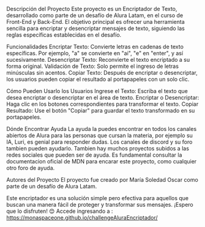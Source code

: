 Descripción del Proyecto
Este proyecto es un Encriptador de Texto, desarrollado como parte de un desafío de Alura Latam, en el curso de Front-End y Back-End. El objetivo principal es ofrecer una herramienta sencilla para encriptar y desencriptar mensajes de texto, siguiendo las reglas específicas establecidas en el desafío.

Funcionalidades
Encriptar Texto: Convierte letras en cadenas de texto específicas. Por ejemplo, "a" se convierte en "ai", "e" en "enter", y así sucesivamente.
Desencriptar Texto: Reconvierte el texto encriptado a su forma original.
Validación de Texto: Solo permite el ingreso de letras minúsculas sin acentos.
Copiar Texto: Después de encriptar o desencriptar, los usuarios pueden copiar el resultado al portapapeles con un solo clic.

Cómo Pueden Usarlo los Usuarios
Ingrese el Texto: Escriba el texto que desea encriptar o desencriptar en el área de texto.
Encriptar o Desencriptar: Haga clic en los botones correspondientes para transformar el texto.
Copiar Resultado: Use el botón "Copiar" para guardar el texto transformado en su portapapeles.

Dónde Encontrar Ayuda
La ayuda la puedes encontrar en todos los canales abiertos de Alura para las personas que cursan la materia, por ejemplo su IA, Luri, es genial para responder dudas. Los canales de discord y su foro tambien pueden ayudarlo.
Tambien hay muchos proyectos subidos a las redes sociales que pueden ser de ayuda. 
Es fundamental consultar la documentacion oficial de MDN para encarar este proyecto, como cualquier otro foro de ayuda.

Autores del Proyecto
El proyecto fue creado por María Soledad Oscar como parte de un desafío de Alura Latam.

Este encriptador es una solución simple pero efectiva para aquellos que buscan una manera fácil de proteger y transformar sus mensajes. ¡Espero que lo disfruten! 😊 
Accede ingresando a :
https://monaspaceone.github.io/challengeAluraEncriptador/
